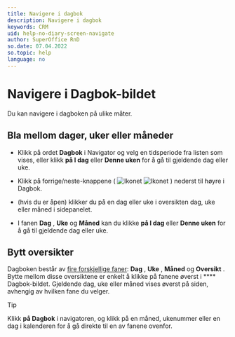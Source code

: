 ```yaml
---
title: Navigere i dagbok
description: Navigere i dagbok
keywords: CRM
uid: help-no-diary-screen-navigate
author: SuperOffice RnD
so.date: 07.04.2022
so.topic: help
language: no
---
```


# Navigere i Dagbok-bildet

Du kan navigere i dagboken på ulike måter.

## Bla mellom dager, uker eller måneder

* Klikk på ordet **Dagbok** i Navigator og velg en tidsperiode fra listen som vises, eller klikk **på I dag** eller **Denne uken** for å gå til gjeldende dag eller uke.

* Klikk på forrige/neste-knappene ( ![Ikonet][img2] ![Ikonet][img1] ) nederst til høyre i Dagbok.

* (hvis du er åpen) klikker du på en dag eller uke i oversikten dag, uke eller måned i sidepanelet.

* I fanen **Dag** , **Uke** og **Måned** kan du klikke **på I dag** eller **Denne uken** for å gå til gjeldende dag eller uke.

## Bytt oversikter

Dagboken består av [fire forskjellige faner][1]: **Dag** , **Uke** , **Måned** og **Oversikt** . Bytte mellom disse oversiktene er enkelt å klikke på fanene øverst i **** Dagbok-bildet. Gjeldende dag, uke eller måned vises øverst på siden, avhengig av hvilken fane du velger.

> [!TIP]
> Klikk **på Dagbok** i navigatoren, og klikk på en måned, ukenummer eller en dag i kalenderen for å gå direkte til en av fanene ovenfor.

<!-- Referenced links -->
[1]: index.md

<!-- Referenced images -->
[img1]: ../../../../media/icons/arrow-right.png
[img2]: ../../../../media/icons/arrow-left.png
